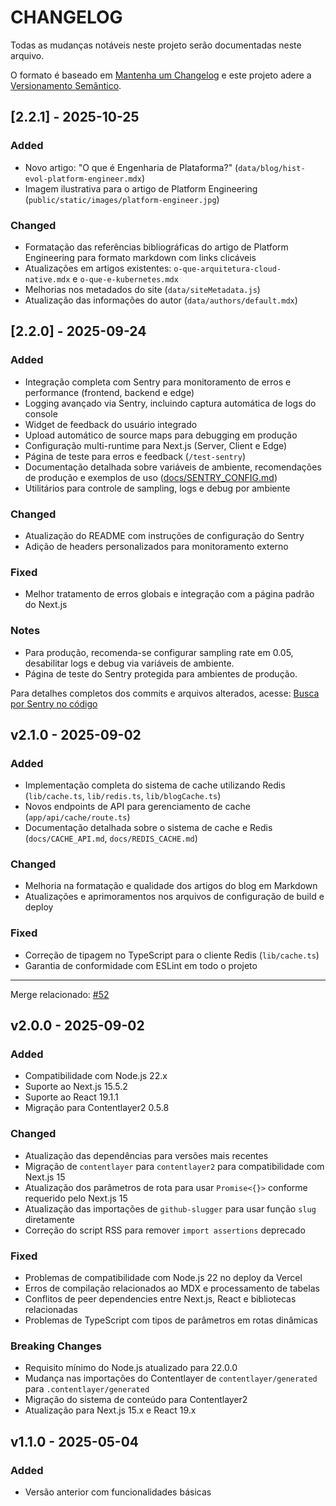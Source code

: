 # CHANGELOG

Todas as mudanças notáveis ​​neste projeto serão documentadas neste arquivo.

O formato é baseado em [Mantenha um Changelog](https://keepachangelog.com/pt-BR/1.1.0/)
e este projeto adere a [Versionamento Semântico](https://semver.org/lang/pt-BR/).

<!--
## [Unreleased] - yyyy-mm-dd

Here we write upgrading notes for brands. It's a team effort to make them as
straightforward as possible.

### Added

### Changed

### Fixed

### Breaking Changes
-->
## [2.2.1] - 2025-10-25

### Added
- Novo artigo: "O que é Engenharia de Plataforma?" (`data/blog/hist-evol-platform-engineer.mdx`)
- Imagem ilustrativa para o artigo de Platform Engineering (`public/static/images/platform-engineer.jpg`)

### Changed
- Formatação das referências bibliográficas do artigo de Platform Engineering para formato markdown com links clicáveis
- Atualizações em artigos existentes: `o-que-arquitetura-cloud-native.mdx` e `o-que-e-kubernetes.mdx`
- Melhorias nos metadados do site (`data/siteMetadata.js`)
- Atualização das informações do autor (`data/authors/default.mdx`)

## [2.2.0] - 2025-09-24

### Added
- Integração completa com Sentry para monitoramento de erros e performance (frontend, backend e edge)
- Logging avançado via Sentry, incluindo captura automática de logs do console
- Widget de feedback do usuário integrado
- Upload automático de source maps para debugging em produção
- Configuração multi-runtime para Next.js (Server, Client e Edge)
- Página de teste para erros e feedback (`/test-sentry`)
- Documentação detalhada sobre variáveis de ambiente, recomendações de produção e exemplos de uso ([docs/SENTRY_CONFIG.md](docs/SENTRY_CONFIG.md))
- Utilitários para controle de sampling, logs e debug por ambiente

### Changed
- Atualização do README com instruções de configuração do Sentry
- Adição de headers personalizados para monitoramento externo

### Fixed
- Melhor tratamento de erros globais e integração com a página padrão do Next.js

### Notes
- Para produção, recomenda-se configurar sampling rate em 0.05, desabilitar logs e debug via variáveis de ambiente.
- Página de teste do Sentry protegida para ambientes de produção.

Para detalhes completos dos commits e arquivos alterados, acesse:
[Busca por Sentry no código](https://github.com/nataliagranato/nataliagranato.github.io/search?q=Sentry)

## v2.1.0 - 2025-09-02

### Added

- Implementação completa do sistema de cache utilizando Redis (`lib/cache.ts`, `lib/redis.ts`, `lib/blogCache.ts`)
- Novos endpoints de API para gerenciamento de cache (`app/api/cache/route.ts`)
- Documentação detalhada sobre o sistema de cache e Redis (`docs/CACHE_API.md`, `docs/REDIS_CACHE.md`)

### Changed

- Melhoria na formatação e qualidade dos artigos do blog em Markdown
- Atualizações e aprimoramentos nos arquivos de configuração de build e deploy

### Fixed

- Correção de tipagem no TypeScript para o cliente Redis (`lib/cache.ts`)
- Garantia de conformidade com ESLint em todo o projeto

---

Merge relacionado: [#52](https://github.com/nataliagranato/nataliagranato.github.io/pull/52)
## v2.0.0 - 2025-09-02

### Added

- Compatibilidade com Node.js 22.x
- Suporte ao Next.js 15.5.2
- Suporte ao React 19.1.1
- Migração para Contentlayer2 0.5.8

### Changed

- Atualização das dependências para versões mais recentes
- Migração de `contentlayer` para `contentlayer2` para compatibilidade com Next.js 15
- Atualização dos parâmetros de rota para usar `Promise<{}>` conforme requerido pelo Next.js 15
- Atualização das importações de `github-slugger` para usar função `slug` diretamente
- Correção do script RSS para remover `import assertions` deprecado

### Fixed

- Problemas de compatibilidade com Node.js 22 no deploy da Vercel
- Erros de compilação relacionados ao MDX e processamento de tabelas
- Conflitos de peer dependencies entre Next.js, React e bibliotecas relacionadas
- Problemas de TypeScript com tipos de parâmetros em rotas dinâmicas

### Breaking Changes

- Requisito mínimo do Node.js atualizado para 22.0.0
- Mudança nas importações do Contentlayer de `contentlayer/generated` para `.contentlayer/generated`
- Migração do sistema de conteúdo para Contentlayer2
- Atualização para Next.js 15.x e React 19.x

## v1.1.0 - 2025-05-04

### Added

- Versão anterior com funcionalidades básicas
